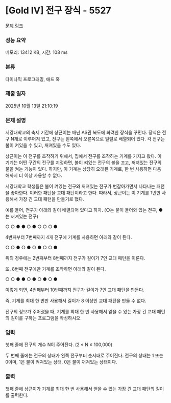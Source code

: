 # [Gold IV] 전구 장식 - 5527 

[문제 링크](https://www.acmicpc.net/problem/5527) 

### 성능 요약

메모리: 13412 KB, 시간: 108 ms

### 분류

다이나믹 프로그래밍, 애드 혹

### 제출 일자

2025년 10월 13일 21:10:19

### 문제 설명

<p>서강대학교의 축제 기간에 상근이는 매년 AS관 복도에 화려한 장식을 꾸민다. 장식은 전구 N개로 이루어져 있고, 전구는 왼쪽에서 오른쪽으로 일렬로 배열되어 있다. 각 전구는 불이 켜있을 수 있고, 꺼져있을 수도 있다.</p>

<p>상근이는 이 전구를 조작하기 위해서, 집에서 전구를 조작하는 기계를 가지고 왔다. 이 기계는 어떤 구간의 전구를 지정하면, 불이 켜있는 전구의 불을 끄고, 꺼져있는 전구의 불을 켜는 기능이 있다. 하지만, 이 기계는 상당히 오래된 기계로, 한 번 사용하면 다음 해까지 더 이상 사용할 수 없다.</p>

<p>서강대학교 학생들은 불이 켜있는 전구와 꺼져있는 전구가 번갈아가면서 나타나는 패턴을 좋아한다. 이러한 패턴을 교대 패턴이라고 한다. 따라서, 상근이는 이 기계를 1번만 사용해서 가장 긴 교대 패턴을 만들기로 했다.</p>

<p>예를 들어, 전구가 아래와 같이 배열되어 있다고 하자. (○는 불이 들어와 있는 전구, ●는 꺼져있는 전구)</p>

<p>○ ○ ● ● ○ ● ○ ○ ○ ●</p>

<p>4번째부터 7번째까지 4개 전구에 기계를 사용하면 아래와 같이 된다.</p>

<p>○ ○ ● ○ ● ○ ● ○ ○ ●</p>

<p>위의 경우에는 2번째부터 8번째까지 전구가 길이가 7인 교대 패턴을 이룬다.</p>

<p>또, 8번째 전구에만 기계를 조작하면 아래와 같이 된다.</p>

<p>○ ○ ● ● ○ ● ○ ● ○ ●</p>

<p>이렇게 되면, 4번째부터 10번째까지 전구가 길이가 7인 교대 패턴을 만든다.</p>

<p>즉, 기계를 최대 한 번만 사용해서 길이가 8 이상인 교대 패턴을 만들 수 없다.</p>

<p>전구의 정보가 주어졌을 때, 기계를 최대 한 번 사용해서 얻을 수 있는 가장 긴 교대 패턴의 길이를 구하는 프로그램을 작성하시오.</p>

### 입력 

 <p>첫째 줄에 전구의 개수 N이 주어진다. (2 ≤ N ≤ 100,000)</p>

<p>두 번째 줄에는 전구의 상태가 왼쪽 전구부터 순서대로 주어진다. 전구의 상태는 1 또는 0이며, 1은 불이 켜져있는 상태, 0은 불이 꺼져있는 상태이다.</p>

### 출력 

 <p>첫째 줄에 상근이가 기계를 최대 한 번 사용해서 얻을 수 있는 가장 긴 교대 패턴의 길이를 출력한다.</p>

